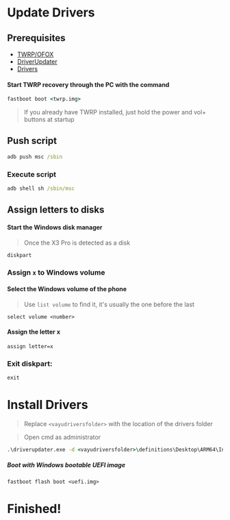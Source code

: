 # Update Drivers

## Prerequisites

- [TWRP/OFOX](../../../../Recoveries)
- [DriverUpdater](https://github.com/WOA-Project/DriverUpdater/releases/latest)
- [Drivers](https://github.com/degdag/Vayu-Drivers/releases/latest)

#### Start TWRP recovery through the PC with the command

```cmd
fastboot boot <twrp.img>
```

> If you already have TWRP installed, just hold the power and vol+ buttons at startup


## Push script

```cmd
adb push msc /sbin
```

### Execute script

```cmd
adb shell sh /sbin/msc
```

## Assign letters to disks

#### Start the Windows disk manager

> Once the X3 Pro is detected as a disk

```cmd
diskpart
```


### Assign `x` to Windows volume

#### Select the Windows volume of the phone
> Use `list volume` to find it, it's usually the one before the last

```diskpart
select volume <number>
```

#### Assign the letter x
```diskpart
assign letter=x
```

### Exit diskpart:
```diskpart
exit
```


# Install Drivers

> Replace `<vayudriversfolder>` with the location of the drivers folder

> Open cmd as administrator


```cmd
.\driverupdater.exe -d <vayudriversfolder>\definitions\Desktop\ARM64\Internal\vayu.txt -r <vayudriversfolder> -p X:
```


##### Boot with Windows bootable UEFI image #####

```
fastboot flash boot <uefi.img>
```

  
  

# Finished!
